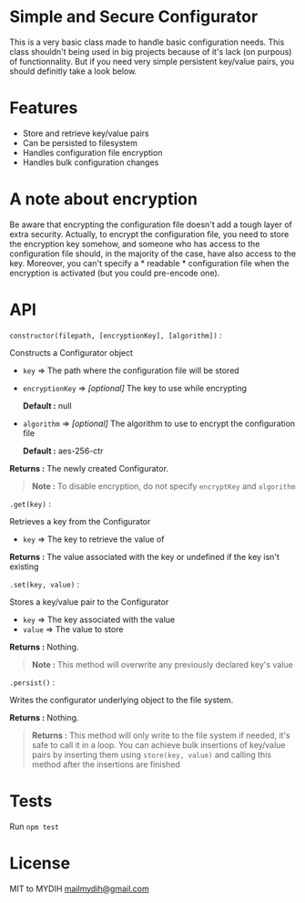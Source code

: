 # Simple and Secure Configurator

This is a very basic class made to handle basic configuration needs. This class shouldn't being used in big projects because of it's lack (on purpous) of functionnality. But if you need very simple persistent key/value pairs, you should definitly take a look below.

# Features

* Store and retrieve key/value pairs
* Can be persisted to filesystem
* Handles configuration file encryption
* Handles bulk configuration changes

# A note about encryption

Be aware that encrypting the configuration file doesn't add a tough layer of extra security. Actually, to encrypt the configuration file, you need to store the encryption key somehow, and someone who has access to the configuration file should, in the majority of the case, have also access to the key. Moreover, you can't specify a * readable * configuration file when the encryption is activated (but you could pre-encode one).

# API

`constructor(filepath, [encryptionKey], [algorithm])` :

Constructs a Configurator object

* `key` => The path where the configuration file will be stored
* `encryptionKey` => *[optional]* The key to use while encrypting

  **Default :** null

* `algorithm` => *[optional]* The algorithm to use to encrypt the configuration file

  **Default :** aes-256-ctr

**Returns :** The newly created Configurator.

> **Note :** To disable encryption, do not specify `encryptKey` and `algorithm`

`.get(key)` :

Retrieves a key from the Configurator

* `key` => The key to retrieve the value of

**Returns :** The value associated with the key or undefined if the key isn't existing

`.set(key, value)` :

Stores a key/value pair to the Configurator

 * `key` => The key associated with the value
 * `value` => The value to store

**Returns :** Nothing.

> **Note :** This method will overwrite any previously declared key's value

`.persist()` :

Writes the configurator underlying object to the file system.

**Returns :** Nothing.

> **Returns :** This method will only write to the file system if needed, it's safe to call it in a loop. You can achieve bulk insertions of key/value pairs by inserting them using `store(key, value)` and calling this method after the insertions are finished

# Tests

Run `npm test`

# License

MIT to MYDIH <mailmydih@gmail.com>
